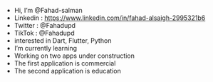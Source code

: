 -  Hi, I’m @Fahad-salman
-  Linkedin : https://www.linkedin.com/in/fahad-alsaigh-2995321b6
-  Twitter : @Fahadupd
-  TikTok : @Fahadupd
-  interested in Dart, Flutter, Python 
-  I’m currently learning
-  Working on two apps under construction
-  The first application is commercial
-  The second application is education

 <!---
- 💞️ I’m looking to collaborate on ...
- 📫 How to reach me ...
--->

<!---
Fahad-salman/Fahad-salman is a ✨ special ✨ repository because its `README.md` (this file) appears on your GitHub profile.
You can click the Preview link to take a look at your changes.
--->
